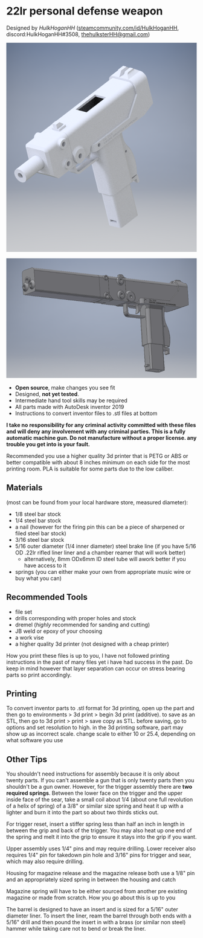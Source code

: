 # 22lr personal defense weapon
Designed by *HulkHoganHH* ([steamcommunity.com/id/HulkHoganHH](steamcommunity.com/id/HulkHoganHH), discord:HulkHoganHH#3508, [thehulksterHH@gmail.com](thehulksterHH@gmail.com))

![Brapper 3d Printable 22lr Ingram  Pistol](july_2020_assembly.png)

![Brapper 3d Printable 22lr Ingram  Pistol](Screenshot_3.png)

- **Open source**, make changes you see fit
- Designed, **not yet tested**.
- Intermediate hand tool skills may be required
- All parts made with AutoDesk inventor 2019
- Instructions to convert inventor files to .stl files at bottom

**I take no responsibility for any criminal activity committed with these files and will deny any involvement with any criminal parties. This is a fully automatic machine gun. Do not manufacture without a proper license. any trouble you get into is your fault.**

Recommended you use a higher quality 3d printer that is PETG or ABS or better compatible with about 8 inches minimum on each side for the most printing room. PLA is suitable for some parts due to the low caliber.

## Materials
(most can be found from your local hardware store, measured diameter):
- 1/8 steel bar stock
- 1/4 steel bar stock
- a nail (however for the firing pin this can be a piece of sharpened or filed steel bar stock)
- 3/16 steel bar stock
- 5/16 outer diameter (1/4 inner diameter) steel brake line (if you have 5/16 OD .22lr rifled liner liner and a chamber reamer that will work better)
  - alternatively, 8mm ODx6mm ID steel tube will awork better if you have access to it
- springs (you can either make your own from appropriate music wire or buy what you can)

## Recommended Tools
- file set
- drills corresponding with proper holes and stock
- dremel (*highly* recommended for sanding and cutting)
- JB weld or epoxy of your choosing
- a work vise
- a higher quality 3d printer (not designed with a cheap printer)


How you print these files is up to you, I have not followed printing instructions in the past of many files yet i have had success in the past. Do keep in mind however that layer separation can occur on stress bearing parts so print accordingly.

## Printing
To convert inventor parts to .stl format for 3d printing, open up the part and then go to environments > 3d print > begin 3d print (additive). to save as an STL, then go to 3d print > print > save copy as STL. before saving, go to options and set resolution to high. in the 3d printing software, part may show up as incorrect scale. change scale to either 10 or 25.4, depending on what software you use

## Other Tips
You shouldn't need instructions for assembly because it is only about twenty parts. If you can't assemble a gun that is only twenty parts then you shouldn't be a gun owner. However, for the trigger assembly there are **two required springs**. Between the lower face on the trigger and the upper inside face of the sear, take a small coil about 1/4 (about one full revolution of a helix of spring) of a 3/8" or similar size spring and heat it up with a lighter and burn it into the part so about two thirds sticks out. 

For trigger reset, insert a stiffer spring less than half an inch in length in between the grip and back of the trigger. You may also heat up one end of the spring and melt it into the grip to ensure it stays into the grip if you want.

Upper assembly uses 1/4" pins and may require drilling. Lower receiver also requires 1/4" pin for takedown pin hole and 3/16" pins for trigger and sear, which may also require drilling.

Housing for magazine release and the magazine release both use a 1/8" pin and an appropriately sized spring in between the housing and catch

Magazine spring will have to be either sourced from another pre existing magazine or made from scratch. How you go about this is up to you

The barrel is designed to have an insert and is sized for a 5/16" outer diameter liner. To insert the liner, ream the barrel through both ends with a 5/16" drill and then pound the insert in with a brass (or similar non steel) hammer while taking care not to bend or break the liner.
